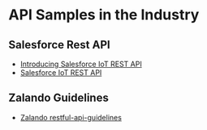 # API Samples in the Industry

## Salesforce Rest API
- [Introducing Salesforce IoT REST API](https://developer.salesforce.com/docs/atlas.en-us.api_iot.meta/api_iot/intro_api_iot.htm)
- [Salesforce IoT REST API](https://developer.salesforce.com/docs/atlas.en-us.api_iot.meta/api_iot/intro_swagger_file.htm)

## Zalando Guidelines
- [Zalando restful-api-guidelines](https://github.com/zalando/restful-api-guidelines)
